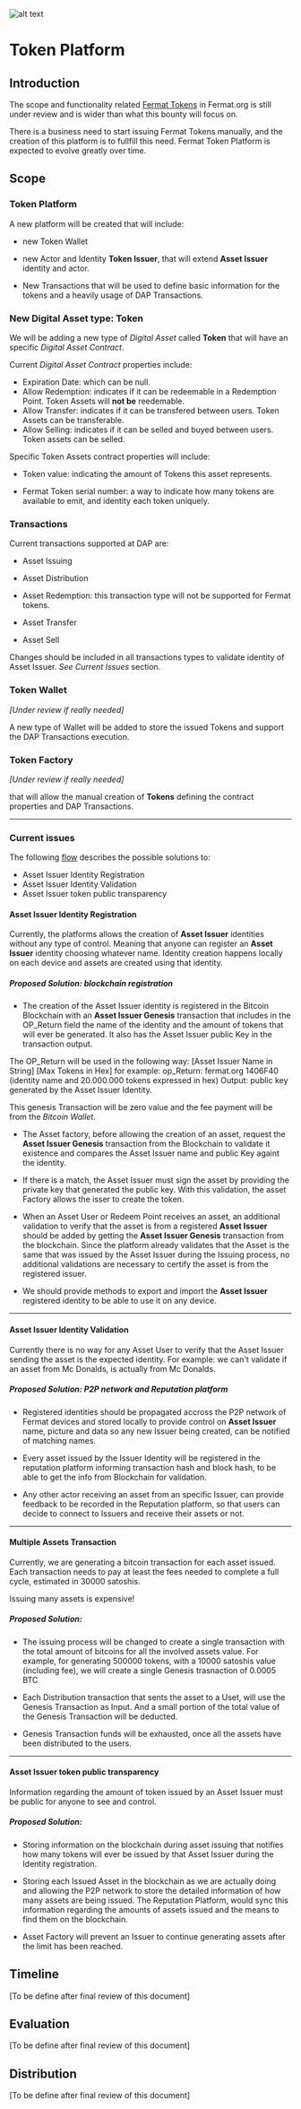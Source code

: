 ![alt text](https://github.com/bitDubai/media-kit/blob/master/MediaKit/Fermat%20Branding/Fermat%20Logotype/Fermat_Logo_3D.png "Fermat Logo")

# Token Platform

## Introduction

The scope and functionality related [Fermat Tokens](https://github.com/Fermat-ORG/fermat/blob/master/FERMAT-WHITE-PAPER.md) in Fermat.org is still under review and is wider than what this bounty will focus on.

There is a business need to start issuing Fermat Tokens manually, and the creation of this platform is to fullfill this need. Fermat Token Platform is expected to evolve greatly over time.

## Scope

### Token Platform

A new platform will be created that will include:

* new Token Wallet

* new Actor and Identity **Token Issuer**, that will extend **Asset Issuer** identity and actor.

* New Transactions that will be used to define basic information for the tokens and a heavily usage of DAP Transactions.


### New Digital Asset type: Token

We will be adding a new type of *Digital Asset* called **Token** that will have an specific *Digital Asset Contract*.

Current *Digital Asset Contract* properties include:

* Expiration Date: which can be null.
* Allow Redemption: indicates if it can be redeemable in a Redemption Point. Token Assets will **not be** reedemable.
* Allow Transfer: indicates if it can be transfered between users. Token Assets can be transferable.
* Allow Selling: indicates if it can be selled and buyed between users. Token assets can be selled.

Specific Token Assets contract properties will include:

* Token value: indicating the amount of Tokens this asset represents.

* Fermat Token serial number: a way to indicate how many tokens are available to emit, and identity each token uniquely.

### Transactions

Current transactions supported at DAP are:

* Asset Issuing

* Asset Distribution

* Asset Redemption: this transaction type will not be supported for Fermat tokens.

* Asset Transfer

* Asset Sell


Changes should be included in all transactions types to validate identity of Asset Issuer. *See Current Issues* section.

### Token Wallet 

*[Under review if really needed]*

A new type of Wallet will be added to store the issued Tokens and support the DAP Transactions execution.

### Token Factory

*[Under review if really needed]*

that will allow the manual creation of **Tokens** defining the contract properties and DAP Transactions.

---
### Current issues

The following [flow](http://prezi.com/cqb4evuiwfpw/?utm_campaign=share&utm_medium=copy&rc=ex0share) describes the possible solutions to:

* Asset Issuer Identity Registration 
* Asset Issuer Identity Validation
* Asset Issuer token public transparency

#### Asset Issuer Identity Registration

Currently, the platforms allows the creation of **Asset Issuer** identities without any type of control. Meaning that anyone can register an **Asset Issuer** identity choosing whatever name. Identity creation happens locally on each device and assets are created using that identity.



##### Proposed Solution: blockchain registration

* The creation of the Asset Issuer identity is registered in the Bitcoin Blockchain with an **Asset Issuer Genesis** transaction that includes in the OP_Return field the name of the identity and the amount of tokens that will ever be generated. It also has the Asset Issuer public Key in the transaction output.

The OP_Return will be used in the following way: [Asset Issuer Name in String] [Max Tokens in Hex]
for example:
op_Return: fermat.org 1406F40 (identity name and 20.000.000 tokens expressed in hex)
Output: public key generated by the Asset Issuer Identity.

This genesis Transaction will be zero value and the fee payment will be from the *Bitcoin Wallet*.

* The Asset factory, before allowing the creation of an asset, request the **Asset Issuer Genesis** transaction from the Blockchain to validate it existence and compares the Asset Issuer name and public Key againt the identity.

* If there is a match, the Asset Issuer must sign the asset by providing the private key that generated the public key. With this validation, the asset Factory allows the isser to create the token.

* When an Asset User or Redeem Point receives an asset, an additional validation to verify that the asset is from a registered **Asset Issuer** should be added by getting the **Asset Issuer Genesis** transaction from the blockchain. Since the platform already validates that the Asset is the same that was issued by the Asset Issuer during the Issuing process, no additional validations are necessary to certify the asset is from the registered issuer.

* We should provide methods to export and import the **Asset Issuer** registered identity to be able to use it on any device.

---

#### Asset Issuer Identity Validation

Currently there is no way for any Asset User to verify that the Asset Issuer sending the asset is the expected identity. For example: we can't validate if an asset from Mc Donalds, is actually from Mc Donalds.

##### Proposed Solution: P2P network and Reputation platform

* Registered identities should be propagated accross the P2P network of Fermat devices and stored locally to provide control on **Asset Issuer** name, picture and data so any new Issuer being created, can be notified of matching names.

* Every asset issued by the Issuer Identity will be registered in the reputation platform informing transaction hash and block hash, to be able to get the info from Blockchain for validation.

* Any other actor receiving an asset from an specific Issuer, can provide feedback to be recorded in the Reputation platform, so that users can decide to connect to Issuers and receive their assets or not.

---

#### Multiple Assets Transaction

Currently, we are generating a bitcoin transaction for each asset issued. Each transaction needs to pay at least the fees needed to complete a full cycle, estimated in 30000 satoshis.

Issuing many assets is expensive!

##### Proposed Solution:

* The issuing process will be changed to create a single transaction with the total amount of bitcoins for all the involved assets value. For example, for generating 500000 tokens, with a 10000 satoshis value (including fee), we will create a single Genesis trasnaction of 0.0005 BTC

* Each Distribution transaction that sents the asset to a Uset, will use the Genesis Transaction as Input. And a small portion of the total value of the Genesis Transaction will be deducted.

* Genesis Transaction funds will be exhausted, once all the assets have been distributed to the users.

---

#### Asset Issuer token public transparency

Information regarding the amount of token issued by an Asset Issuer must be public for anyone to see and control.

##### Proposed Solution:

* Storing information on the blockchain during asset issuing that notifies how many tokens will ever be issued by that Asset Issuer during the Identity registration.

* Storing each Issued Asset in the blockchain as we are actually doing and allowing the P2P network to store the detailed information of how many assets are being issued. The Reputation Platform, would sync this information regarding the amounts of assets issued and the means to find them on the blockchain.

* Asset Factory will prevent an Issuer to continue generating assets after the limit has been reached.

## Timeline

[To be define after final review of this document]

## Evaluation
[To be define after final review of this document]

## Distribution
[To be define after final review of this document]